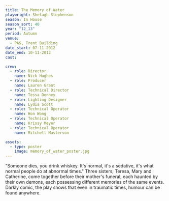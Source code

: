 ```yaml
---
title: The Memory of Water
playwright: Shelagh Stephenson
season: In House
season_sort: 40
year: "12_13"
period: Autumn
venue:
  - PAS, Trent Building
date_start: 07-11-2012
date_end: 10-11-2012
cast:

crew:
  - role: Director
    name: Nick Hughes
  - role: Producer
    name: Lauren Grant
  - role: Technical Director
    name: Tessa Denney
  - role: Lighting Designer
    name: Lydia Scott
  - role: Technical Operator
    name: Hon Wong
  - role: Technical Operator
    name: Krissy Meyer
  - role: Technical Operator
    name: Mitchell Masterson

assets:
  - type: poster
    image: memory_of_water_poster.jpg
---
```


"Someone dies, you drink whiskey. It's normal, it's a sedative, it's what normal people do at abnormal times." Three sisters; Teresa, Mary and Catherine, come together before their mother's funeral, each haunted by their own demons, each possessing different memories of the same events. Darkly comic, the play shows that even in traumatic times, humour can be found anywhere.
